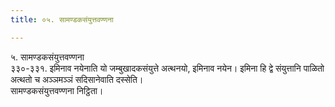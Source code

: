 ```yaml
---
title: ०५. सामण्डकसंयुत्तवण्णना

---
```

५. सामण्डकसंयुत्तवण्णना  
३३०-३३१. इमिनाव नयेनाति यो जम्बुखादकसंयुत्ते अत्थनयो, इमिनाव नयेन। इमिना हि द्वे संयुत्तानि पाळितो अत्थतो च अञ्ञमञ्ञं सदिसानेवाति दस्सेति।  
सामण्डकसंयुत्तवण्णना निट्ठिता।  